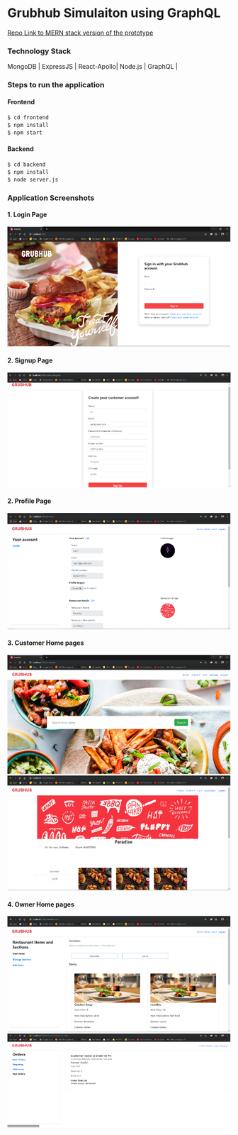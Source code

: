 # Grubhub Simulaiton using GraphQL

[Repo Link to MERN stack version of the prototype](https://github.com/sai-sandeepj/Grubhub-WebApp-Prototype)

### Technology Stack
MongoDB |
ExpressJS |
React-Apollo|
Node.js |
GraphQL |

### Steps to run the application
#### Frontend
```sh
$ cd frontend
$ npm install
$ npm start
```
#### Backend
```sh
$ cd backend
$ npm install
$ node server.js
```

### Application Screenshots
#### 1. Login Page
![](images/login.png)

#### 2. Signup Page
![](images/signup.png)

#### 2. Profile Page
![](images/owner_profile.png)

#### 3. Customer Home pages
![](images/home.png)
![](images/customer_home.png)

#### 4. Owner Home pages
![](images/owner_home.png)
![](images/owner_orders.png)
